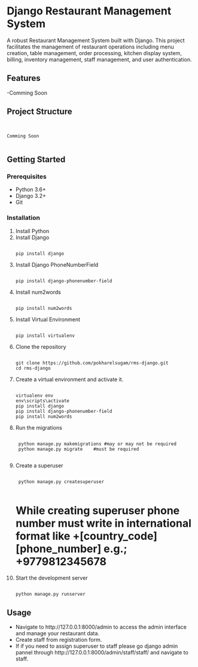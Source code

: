# Django Restaurant Management System

A robust Restaurant Management System built with Django. This project facilitates the management of restaurant operations including menu creation, table management, order processing, kitchen display system, billing, inventory management, staff management, and user authentication.

## Features

-Comming Soon

## Project Structure

<pre><code>

Comming Soon
      
</code></pre>

## Getting Started

### Prerequisites

- Python 3.6+
- Django 3.2+
- Git

### Installation

1. Install Python
2. Install Django
   <pre><code>
   pip install django
   </code></pre>
3. Install Django PhoneNumberField
   <pre><code>
   pip install django-phonenumber-field
   </code></pre>
4. Install num2words
   <pre><code>
   pip install num2words
   </code></pre>   
5. Install Virtual Environment
   <pre><code>
   pip install virtualenv
   </code></pre>
6. Clone the repository
   <pre><code>
   git clone https://github.com/pokharelsugam/rms-django.git
   cd rms-django
   </code></pre>
7. Create a virtual environment and activate it.
   <pre><code>
   virtualenv env
   env\scripts\activate
   pip install django
   pip install django-phonenumber-field
   pip install num2words
   </code></pre>
8. Run the migrations
    <pre><code>
    python manage.py makemigrations #may or may not be required
    python manage.py migrate	#must be required
    </code></pre>
9. Create a superuser
    <pre><code>
    python manage.py createsuperuser
    </code></pre>
	# While creating superuser phone number must write in international format like +[country_code][phone_number] e.g.; +9779812345678
10. Start the development server
    <pre><code>
    python manage.py runserver
    </code></pre>

## Usage
<ul>
<li>Navigate to http://127.0.0.1:8000/admin to access the admin interface and manage your restaurant data.</li>
<li>Create staff from registration form.</li>
<li>If if you need to assign superuser to staff please go django admin pannel through http://127.0.0.1:8000/admin/staff/staff/ and navigate to staff.</li>
</ul>
